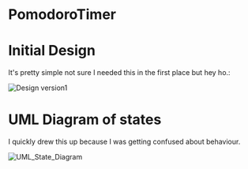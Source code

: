 # PomodoroTimer

# Initial Design

It's pretty simple not sure I needed this in the first place but hey ho.:

![Design version1](https://github.com/f-okd/PomodoroTimer/assets/105448066/058b65ea-ab96-4286-abe8-de92dcc923cc)


#  UML Diagram of states

I quickly drew this up because I was getting confused about behaviour.

![UML_State_Diagram](https://github.com/f-okd/PomodoroTimer/assets/105448066/1504568a-50f2-4ba8-bb96-936c0f052e73)
